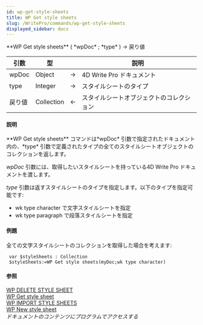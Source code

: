 ```yaml
---
id: wp-get-style-sheets
title: WP Get style sheets
slug: /WritePro/commands/wp-get-style-sheets
displayed_sidebar: docs
---
```


<!--REF #_command_.WP Get style sheets.Syntax-->**WP Get style sheets** ( *wpDoc* ; *type* ) -> 戻り値<!-- END REF-->
<!--REF #_command_.WP Get style sheets.Params-->
| 引数 | 型 |  | 説明 |
| --- | --- | --- | --- |
| wpDoc | Object | &rarr; | 4D Write Pro ドキュメント |
| type | Integer | &rarr; | スタイルシートのタイプ |
| 戻り値 | Collection | &larr; | スタイルシートオブジェクトのコレクション |

<!-- END REF-->

#### 説明 

<!--REF #_command_.WP Get style sheets.Summary-->**WP Get style sheets** コマンドは*wpDoc* 引数で指定されたドキュメント内の、*type* 引数で定義されたタイプの全てのスタイルシートオブジェクトのコレクションを返します。<!-- END REF-->

*wpDoc* 引数には、取得したいスタイルシートを持っている4D Write Pro ドキュメントを渡します。

*type* 引数は返すスタイルシートのタイプを指定します。以下のタイプを指定可能です:

* wk type character で文字スタイルシートを指定
* wk type paragraph で段落スタイルシートを指定

#### 例題 

全ての文字スタイルシートのコレクションを取得した場合を考えます:

```4d
 var $styleSheets : Collection
 $styleSheets:=WP Get style sheets(myDoc;wk type character)
```

#### 参照 

[WP DELETE STYLE SHEET](wp-delete-style-sheet.md)  
[WP Get style sheet](wp-get-style-sheet.md)  
[WP IMPORT STYLE SHEETS](wp-import-style-sheets.md)  
[WP New style sheet](wp-new-style-sheet.md)  
*ドキュメントのコンテンツにプログラムでアクセスする*  